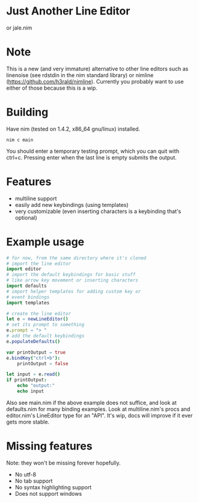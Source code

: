 # Just Another Line Editor

or jale.nim

# Note

This is a new (and very immature) alternative to other
line editors such as linenoise (see rdstdin in the nim
standard library) or nimline (https://github.com/h3rald/nimline). Currently you probably want to use either of
those because this is a wip.

# Building

Have nim (tested on 1.4.2, x86_64 gnu/linux) installed.

```
nim c main
```

You should enter a temporary testing prompt, which you
can quit with ctrl+c.
Pressing enter when the last line is empty submits
the output.

# Features

- multiline support
- easily add new keybindings (using templates)
- very customizable (even inserting characters is a keybinding that's optional)

# Example usage

```nim
# for now, from the same directory where it's cloned
# import the line editor
import editor
# import the default keybindings for basic stuff
# like arrow key movement or inserting characters
import defaults
# import helper templates for adding custom key or
# event bindings
import templates

# create the line editor
let e = newLineEditor()
# set its prompt to something
e.prompt = "> "
# add the default keybindings
e.populateDefaults()

var printOutput = true
e.bindKey("ctrl+b"):
	printOutput = false

let input = e.read()
if printOutput:
	echo "output:"
	echo input
```

Also see main.nim if the above example does not suffice,
and look at defaults.nim for many binding examples.
Look at multiline.nim's procs and editor.nim's 
LineEditor type for an "API". It's wip, docs will 
improve if it ever gets more stable.

# Missing features

Note: they won't be missing forever hopefully.

- No utf-8
- No tab support
- No syntax highlighting support
- Does not support windows

